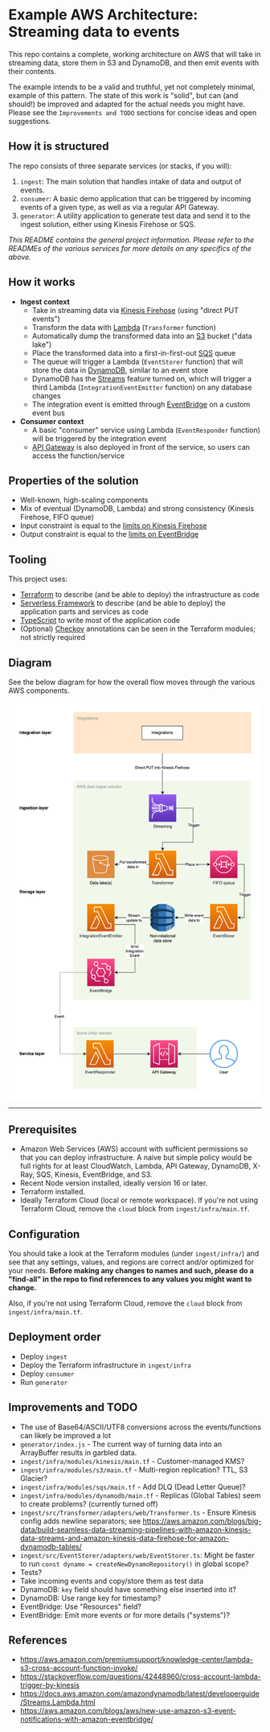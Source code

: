 # Example AWS Architecture: Streaming data to events

This repo contains a complete, working architecture on AWS that will take in streaming data, store them in S3 and DynamoDB, and then emit events with their contents.

The example intends to be a valid and truthful, yet not completely minimal, example of this pattern. The state of this work is "solid", but can (and should!) be improved and adapted for the actual needs you might have. Please see the `Improvements and TODO` sections for concise ideas and open suggestions.

## How it is structured

The repo consists of three separate services (or stacks, if you will):

1. `ingest`: The main solution that handles intake of data and output of events.
2. `consumer`: A basic demo application that can be triggered by incoming events of a given type, as well as via a regular API Gateway.
3. `generator`: A utility application to generate test data and send it to the ingest solution, either using Kinesis Firehose or SQS.

_This README contains the general project information. Please refer to the READMEs of the various services for more details on any specifics of the above._

## How it works

- **Ingest context**
  - Take in streaming data via [Kinesis Firehose](https://aws.amazon.com/kinesis/data-firehose/) (using "direct PUT events")
  - Transform the data with [Lambda](https://aws.amazon.com/lambda/) (`Transformer` function)
  - Automatically dump the transformed data into an [S3](https://aws.amazon.com/s3/) bucket ("data lake")
  - Place the transformed data into a first-in-first-out [SQS](https://aws.amazon.com/sqs/) queue
  - The queue will trigger a Lambda (`EventStorer` function) that will store the data in [DynamoDB](https://aws.amazon.com/dynamodb/), similar to an event store
  - DynamoDB has the [Streams](https://aws.amazon.com/blogs/database/dynamodb-streams-use-cases-and-design-patterns/) feature turned on, which will trigger a third Lambda (`IntegrationEventEmitter` function) on any database changes
  - The integration event is emitted through [EventBridge](https://aws.amazon.com/eventbridge/) on a custom event bus
- **Consumer context**
  - A basic "consumer" service using Lambda (`EventResponder` function) will be triggered by the integration event
  - [API Gateway](https://aws.amazon.com/api-gateway/) is also deployed in front of the service, so users can access the function/service

## Properties of the solution

- Well-known, high-scaling components
- Mix of eventual (DynamoDB, Lambda) and strong consistency (Kinesis Firehose, FIFO queue)
- Input constraint is equal to the [limits on Kinesis Firehose](https://docs.aws.amazon.com/firehose/latest/dev/limits.html)
- Output constraint is equal to the [limits on EventBridge](https://docs.aws.amazon.com/eventbridge/latest/userguide/eb-quota.html)

## Tooling

This project uses:

- [Terraform](https://www.terraform.io) to describe (and be able to deploy) the infrastructure as code
- [Serverless Framework](https://www.serverless.com) to describe (and be able to deploy) the application parts and services as code
- [TypeScript](https://www.typescriptlang.org) to write most of the application code
- (Optional) [Checkov](https://www.checkov.io) annotations can be seen in the Terraform modules; not strictly required

## Diagram

See the below diagram for how the overall flow moves through the various AWS components.

![Diagram](./diagrams/data-to-events-diagram.png)

---

## Prerequisites

- Amazon Web Services (AWS) account with sufficient permissions so that you can deploy infrastructure. A naive but simple policy would be full rights for at least CloudWatch, Lambda, API Gateway, DynamoDB, X-Ray, SQS, Kinesis, EventBridge, and S3.
- Recent Node version installed, ideally version 16 or later.
- Terraform installed.
- Ideally Terraform Cloud (local or remote workspace). If you're not using Terraform Cloud, remove the `cloud` block from `ingest/infra/main.tf`.

## Configuration

You should take a look at the Terraform modules (under `ingest/infra/`) and see that any settings, values, and regions are correct and/or optimized for your needs. **Before making any changes to names and such, please do a "find-all" in the repo to find references to any values you might want to change.**

Also, if you're not using Terraform Cloud, remove the `cloud` block from `ingest/infra/main.tf`.

## Deployment order

- Deploy `ingest`
- Deploy the Terraform infrastructure in `ingest/infra`
- Deploy `consumer`
- Run `generator`

## Improvements and TODO

- The use of Base64/ASCII/UTF8 conversions across the events/functions can likely be improved a lot
- `generator/index.js` - The current way of turning data into an ArrayBuffer results in garbled data.
- `ingest/infra/modules/kinesis/main.tf` - Customer-managed KMS?
- `ingest/infra/modules/s3/main.tf` - Multi-region replication? TTL, S3 Glacier?
- `ingest/infra/modules/sqs/main.tf` - Add DLQ (Dead Letter Queue)?
- `ingest/infra/modules/dynamodb/main.tf` - Replicas (Global Tables) seem to create problems? (currently turned off)
- `ingest/src/Transformer/adapters/web/Transformer.ts` - Ensure Kinesis config adds newline separators; see https://aws.amazon.com/blogs/big-data/build-seamless-data-streaming-pipelines-with-amazon-kinesis-data-streams-and-amazon-kinesis-data-firehose-for-amazon-dynamodb-tables/
- `ingest/src/EventStorer/adapters/web/EventStorer.ts`: Might be faster to run `const dynamo = createNewDynamoRepository()` in global scope?
- Tests?
- Take incoming events and copy/store them as test data
- DynamoDB: `key` field should have something else inserted into it?
- DynamoDB: Use range key for timestamp?
- EventBridge: Use "Resources" field?
- EventBridge: Emit more events or for more details ("systems")?

## References

- https://aws.amazon.com/premiumsupport/knowledge-center/lambda-s3-cross-account-function-invoke/
- https://stackoverflow.com/questions/42448960/cross-account-lambda-trigger-by-kinesis
- https://docs.aws.amazon.com/amazondynamodb/latest/developerguide/Streams.Lambda.html
- https://aws.amazon.com/blogs/aws/new-use-amazon-s3-event-notifications-with-amazon-eventbridge/
